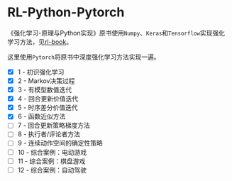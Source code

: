 # RL-Python-Pytorch

《强化学习-原理与Python实现》原书使用```Numpy```、```Keras```和```Tensorflow```实现强化学习方法，见[rl-book](https://github.com/ZhiqingXiao/rl-book)。  

这里使用```Pytorch```将原书中深度强化学习方法实现一遍。

- [x] 1 - 初识强化学习
- [x] 2 - Markov决策过程
- [x] 3 - 有模型数值迭代
- [x] 4 - 回合更新价值迭代
- [x] 5 - 时序差分价值迭代
- [x] 6 - 函数近似方法
- [ ] 7 - 回合更新策略梯度方法
- [ ] 8 - 执行者/评论者方法
- [ ] 9 - 连续动作空间的确定性策略
- [ ] 10 - 综合案例：电动游戏
- [ ] 11 - 综合案例：棋盘游戏
- [ ] 12 - 综合案例：自动驾驶